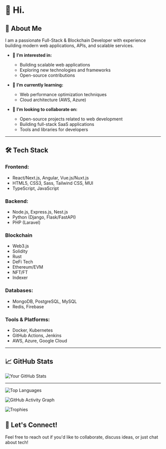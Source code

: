 # 👋 Hi.

## 🚀 About Me
I am a passionate Full-Stack & Blockchain Developer with experience building modern web applications, APIs, and scalable services.

- 👀 **I’m interested in:**  
  - Building scalable web applications  
  - Exploring new technologies and frameworks  
  - Open-source contributions  

- 🌱 **I’m currently learning:**  
  - Web performance optimization techniques  
  - Cloud architecture (AWS, Azure)

- 💞️ **I’m looking to collaborate on:**  
  - Open-source projects related to web development  
  - Building full-stack SaaS applications  
  - Tools and libraries for developers

---

## 🛠️ Tech Stack

### Frontend:
- React/Next.js, Angular, Vue.js/Nuxt.js  
- HTML5, CSS3, Sass, Tailwind CSS, MUI  
- TypeScript, JavaScript  

### Backend:
- Node.js, Express.js, Nest.js  
- Python (Django, Flask/FastAPI)  
- PHP (Laravel)
  
### Blockchain
- Web3.js
- Solidity
- Rust
- DeFi Tech
- Ethereum/EVM
- NFT/FT
- Indexer
  
### Databases:
- MongoDB, PostgreSQL, MySQL
- Redis, Firebase

### Tools & Platforms:
- Docker, Kubernetes  
- GitHub Actions, Jenkins  
- AWS, Azure, Google Cloud  

---

## 📈 GitHub Stats
![Your GitHub Stats](https://github-readme-stats.vercel.app/api?username=HyperCodex1004&show_icons=true&theme=radical)

---

![Top Languages](https://github-readme-stats.vercel.app/api/top-langs/?username=HyperCodex1004&layout=compact&theme=radical)

![GitHub Activity Graph](https://github-readme-activity-graph.vercel.app/graph?username=HyperCodex1004&theme=radical)

![Trophies](https://github-profile-trophy.vercel.app/?username=HyperCodex1004&theme=radical)

## 🤝 Let's Connect!
Feel free to reach out if you'd like to collaborate, discuss ideas, or just chat about tech!
